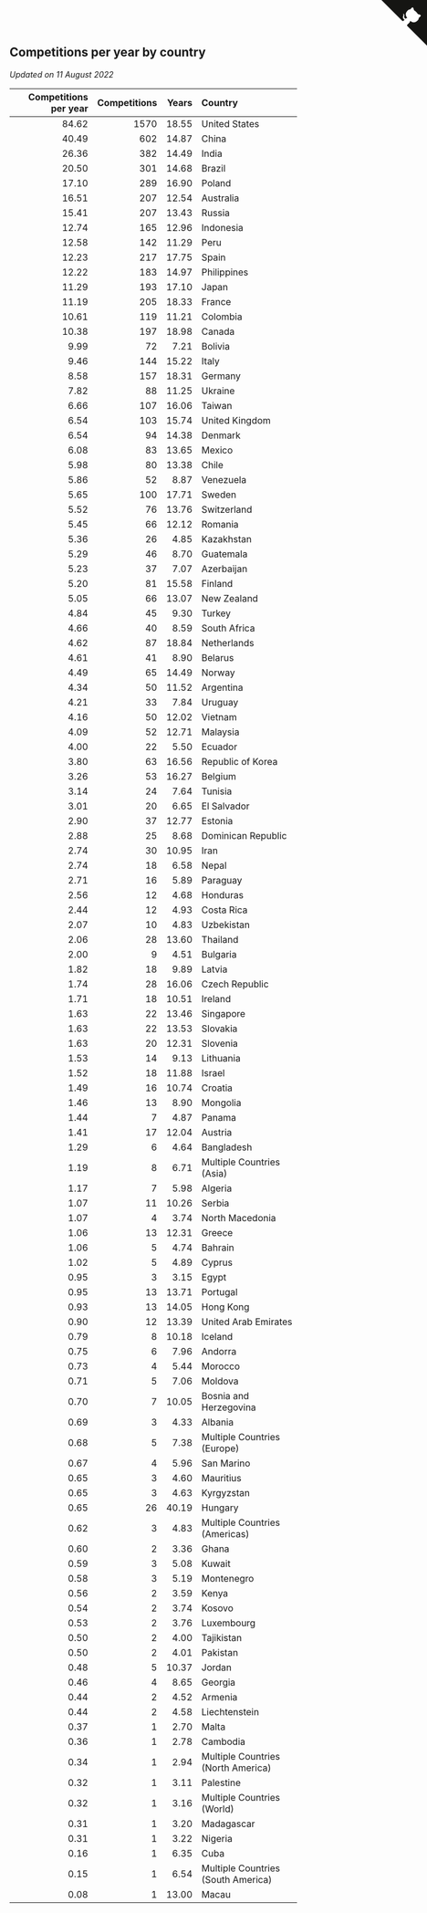 ## Competitions per year by country

*Updated on 11 August 2022*

| Competitions per year | Competitions | Years | Country |
| ---: | ---: | ---: | :--- |
| 84.62 | 1570 | 18.55 | United States |
| 40.49 | 602 | 14.87 | China |
| 26.36 | 382 | 14.49 | India |
| 20.50 | 301 | 14.68 | Brazil |
| 17.10 | 289 | 16.90 | Poland |
| 16.51 | 207 | 12.54 | Australia |
| 15.41 | 207 | 13.43 | Russia |
| 12.74 | 165 | 12.96 | Indonesia |
| 12.58 | 142 | 11.29 | Peru |
| 12.23 | 217 | 17.75 | Spain |
| 12.22 | 183 | 14.97 | Philippines |
| 11.29 | 193 | 17.10 | Japan |
| 11.19 | 205 | 18.33 | France |
| 10.61 | 119 | 11.21 | Colombia |
| 10.38 | 197 | 18.98 | Canada |
| 9.99 | 72 | 7.21 | Bolivia |
| 9.46 | 144 | 15.22 | Italy |
| 8.58 | 157 | 18.31 | Germany |
| 7.82 | 88 | 11.25 | Ukraine |
| 6.66 | 107 | 16.06 | Taiwan |
| 6.54 | 103 | 15.74 | United Kingdom |
| 6.54 | 94 | 14.38 | Denmark |
| 6.08 | 83 | 13.65 | Mexico |
| 5.98 | 80 | 13.38 | Chile |
| 5.86 | 52 | 8.87 | Venezuela |
| 5.65 | 100 | 17.71 | Sweden |
| 5.52 | 76 | 13.76 | Switzerland |
| 5.45 | 66 | 12.12 | Romania |
| 5.36 | 26 | 4.85 | Kazakhstan |
| 5.29 | 46 | 8.70 | Guatemala |
| 5.23 | 37 | 7.07 | Azerbaijan |
| 5.20 | 81 | 15.58 | Finland |
| 5.05 | 66 | 13.07 | New Zealand |
| 4.84 | 45 | 9.30 | Turkey |
| 4.66 | 40 | 8.59 | South Africa |
| 4.62 | 87 | 18.84 | Netherlands |
| 4.61 | 41 | 8.90 | Belarus |
| 4.49 | 65 | 14.49 | Norway |
| 4.34 | 50 | 11.52 | Argentina |
| 4.21 | 33 | 7.84 | Uruguay |
| 4.16 | 50 | 12.02 | Vietnam |
| 4.09 | 52 | 12.71 | Malaysia |
| 4.00 | 22 | 5.50 | Ecuador |
| 3.80 | 63 | 16.56 | Republic of Korea |
| 3.26 | 53 | 16.27 | Belgium |
| 3.14 | 24 | 7.64 | Tunisia |
| 3.01 | 20 | 6.65 | El Salvador |
| 2.90 | 37 | 12.77 | Estonia |
| 2.88 | 25 | 8.68 | Dominican Republic |
| 2.74 | 30 | 10.95 | Iran |
| 2.74 | 18 | 6.58 | Nepal |
| 2.71 | 16 | 5.89 | Paraguay |
| 2.56 | 12 | 4.68 | Honduras |
| 2.44 | 12 | 4.93 | Costa Rica |
| 2.07 | 10 | 4.83 | Uzbekistan |
| 2.06 | 28 | 13.60 | Thailand |
| 2.00 | 9 | 4.51 | Bulgaria |
| 1.82 | 18 | 9.89 | Latvia |
| 1.74 | 28 | 16.06 | Czech Republic |
| 1.71 | 18 | 10.51 | Ireland |
| 1.63 | 22 | 13.46 | Singapore |
| 1.63 | 22 | 13.53 | Slovakia |
| 1.63 | 20 | 12.31 | Slovenia |
| 1.53 | 14 | 9.13 | Lithuania |
| 1.52 | 18 | 11.88 | Israel |
| 1.49 | 16 | 10.74 | Croatia |
| 1.46 | 13 | 8.90 | Mongolia |
| 1.44 | 7 | 4.87 | Panama |
| 1.41 | 17 | 12.04 | Austria |
| 1.29 | 6 | 4.64 | Bangladesh |
| 1.19 | 8 | 6.71 | Multiple Countries (Asia) |
| 1.17 | 7 | 5.98 | Algeria |
| 1.07 | 11 | 10.26 | Serbia |
| 1.07 | 4 | 3.74 | North Macedonia |
| 1.06 | 13 | 12.31 | Greece |
| 1.06 | 5 | 4.74 | Bahrain |
| 1.02 | 5 | 4.89 | Cyprus |
| 0.95 | 3 | 3.15 | Egypt |
| 0.95 | 13 | 13.71 | Portugal |
| 0.93 | 13 | 14.05 | Hong Kong |
| 0.90 | 12 | 13.39 | United Arab Emirates |
| 0.79 | 8 | 10.18 | Iceland |
| 0.75 | 6 | 7.96 | Andorra |
| 0.73 | 4 | 5.44 | Morocco |
| 0.71 | 5 | 7.06 | Moldova |
| 0.70 | 7 | 10.05 | Bosnia and Herzegovina |
| 0.69 | 3 | 4.33 | Albania |
| 0.68 | 5 | 7.38 | Multiple Countries (Europe) |
| 0.67 | 4 | 5.96 | San Marino |
| 0.65 | 3 | 4.60 | Mauritius |
| 0.65 | 3 | 4.63 | Kyrgyzstan |
| 0.65 | 26 | 40.19 | Hungary |
| 0.62 | 3 | 4.83 | Multiple Countries (Americas) |
| 0.60 | 2 | 3.36 | Ghana |
| 0.59 | 3 | 5.08 | Kuwait |
| 0.58 | 3 | 5.19 | Montenegro |
| 0.56 | 2 | 3.59 | Kenya |
| 0.54 | 2 | 3.74 | Kosovo |
| 0.53 | 2 | 3.76 | Luxembourg |
| 0.50 | 2 | 4.00 | Tajikistan |
| 0.50 | 2 | 4.01 | Pakistan |
| 0.48 | 5 | 10.37 | Jordan |
| 0.46 | 4 | 8.65 | Georgia |
| 0.44 | 2 | 4.52 | Armenia |
| 0.44 | 2 | 4.58 | Liechtenstein |
| 0.37 | 1 | 2.70 | Malta |
| 0.36 | 1 | 2.78 | Cambodia |
| 0.34 | 1 | 2.94 | Multiple Countries (North America) |
| 0.32 | 1 | 3.11 | Palestine |
| 0.32 | 1 | 3.16 | Multiple Countries (World) |
| 0.31 | 1 | 3.20 | Madagascar |
| 0.31 | 1 | 3.22 | Nigeria |
| 0.16 | 1 | 6.35 | Cuba |
| 0.15 | 1 | 6.54 | Multiple Countries (South America) |
| 0.08 | 1 | 13.00 | Macau |


<a href="https://github.com/JustinTimeCuber/wca_statistics" class="github-corner" aria-label="View source on Github"><svg width="80" height="80" viewBox="0 0 250 250" style="fill:#151513; color:#fff; position: absolute; top: 0; border: 0; right: 0;" aria-hidden="true"><path d="M0,0 L115,115 L130,115 L142,142 L250,250 L250,0 Z"></path><path d="M128.3,109.0 C113.8,99.7 119.0,89.6 119.0,89.6 C122.0,82.7 120.5,78.6 120.5,78.6 C119.2,72.0 123.4,76.3 123.4,76.3 C127.3,80.9 125.5,87.3 125.5,87.3 C122.9,97.6 130.6,101.9 134.4,103.2" fill="currentColor" style="transform-origin: 130px 106px;" class="octo-arm"></path><path d="M115.0,115.0 C114.9,115.1 118.7,116.5 119.8,115.4 L133.7,101.6 C136.9,99.2 139.9,98.4 142.2,98.6 C133.8,88.0 127.5,74.4 143.8,58.0 C148.5,53.4 154.0,51.2 159.7,51.0 C160.3,49.4 163.2,43.6 171.4,40.1 C171.4,40.1 176.1,42.5 178.8,56.2 C183.1,58.6 187.2,61.8 190.9,65.4 C194.5,69.0 197.7,73.2 200.1,77.6 C213.8,80.2 216.3,84.9 216.3,84.9 C212.7,93.1 206.9,96.0 205.4,96.6 C205.1,102.4 203.0,107.8 198.3,112.5 C181.9,128.9 168.3,122.5 157.7,114.1 C157.9,116.9 156.7,120.9 152.7,124.9 L141.0,136.5 C139.8,137.7 141.6,141.9 141.8,141.8 Z" fill="currentColor" class="octo-body"></path></svg></a><style>.github-corner:hover .octo-arm{animation:octocat-wave 560ms ease-in-out}@keyframes octocat-wave{0%,100%{transform:rotate(0)}20%,60%{transform:rotate(-25deg)}40%,80%{transform:rotate(10deg)}}@media (max-width:500px){.github-corner:hover .octo-arm{animation:none}.github-corner .octo-arm{animation:octocat-wave 560ms ease-in-out}}</style>

